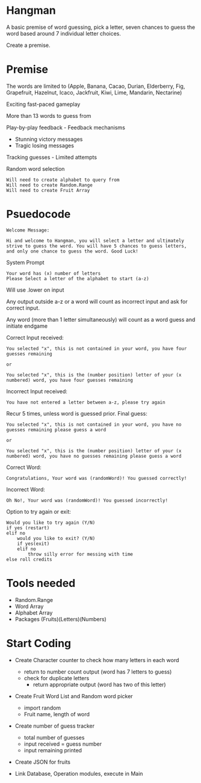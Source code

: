 # Hangman

A basic premise of word guessing, pick a letter, seven chances to guess the word based around 7 individual letter choices.

Create a premise.

# Premise

The words are limited to (Apple, Banana, Cacao, Durian, Elderberry, Fig, Grapefruit, Hazelnut, Icaco, Jackfruit, Kiwi, Lime, Mandarin, Nectarine)

Exciting fast-paced gameplay

More than 13 words to guess from

Play-by-play feedback - Feedback mechanisms
- Stunning victory messages
- Tragic losing messages

Tracking guesses - Limited attempts

Random word selection

    Will need to create alphabet to query from
    Will need to create Random.Range
    Will need to create Fruit Array


# Psuedocode

    Welcome Message:

    Hi and welcome to Hangman, you will select a letter and ultimately strive to guess the word. You will have 5 chances to guess letters, and only one chance to guess the word. Good Luck!

System Prompt

    Your word has (x) number of letters
    Please Select a letter of the alphabet to start (a-z)
Will use .lower on input

Any output outside a-z or a word will count as incorrect input and ask for correct input.

Any word (more than 1 letter simultaneously) will count as a word guess and initiate endgame

Correct Input received:

    You selected "x", this is not contained in your word, you have four guesses remaining

    or

    You selected "x", this is the (number position) letter of your (x numbered) word, you have four guesses remaining

Incorrect Input received:

    You have not entered a letter between a-z, please try again

Recur 5 times, unless word is guessed prior. Final guess:

    You selected "x", this is not contained in your word, you have no guesses remaining please guess a word

    or

    You selected "x", this is the (number position) letter of your (x numbered) word, you have no guesses remaining please guess a word

Correct Word:

    Congratulations, Your word was (randomWord)! You guessed correctly!

Incorrect Word: 

    Oh No!, Your word was (randomWord)! You guessed incorrectly!

Option to try again or exit:

    Would you like to try again (Y/N)
    if yes (restart)
    elif no
        would you like to exit? (Y/N)
        if yes(exit)
        elif no
            throw silly error for messing with time
    else roll credits

# Tools needed

- Random.Range
- Word Array
- Alphabet Array
- Packages (Fruits)(Letters)(Numbers)




# Start Coding 

- Create Character counter to check how many letters in each word
    - return to number count output (word has 7 letters to guess)
    - check for duplicate letters
        - return appropriate output (word has two of this letter)

- Create Fruit Word List and Random word picker
    - import random
    - Fruit name, length of word

- Create number of guess tracker
    - total number of guesses
    - input received = guess number
    - input remaining printed

- Create JSON for fruits

- Link Database, Operation modules, execute in Main











